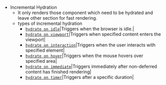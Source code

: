 - Incremental Hydration
	- It only renders those component which need to be hydrated and leave other section for fast rendering.
	- types of incremental hydration
		- [`hydrate on idle`](https://angular.dev/guide/incremental-hydration#hydrate-on-idle)|Triggers when the browser is idle.|
		- [`hydrate on viewport`](https://angular.dev/guide/incremental-hydration#hydrate-on-viewport)|Triggers when specified content enters the viewport|
		- [`hydrate on interaction`](https://angular.dev/guide/incremental-hydration#hydrate-on-interaction)|Triggers when the user interacts with specified element|
		- [`hydrate on hover`](https://angular.dev/guide/incremental-hydration#hydrate-on-hover)|Triggers when the mouse hovers over specified area|
		- [`hydrate on immediate`](https://angular.dev/guide/incremental-hydration#hydrate-on-immediate)|Triggers immediately after non-deferred content has finished rendering|
		- [`hydrate on timer`](https://angular.dev/guide/incremental-hydration#hydrate-on-timer)|Triggers after a specific duration|